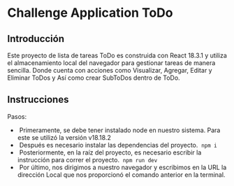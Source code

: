# Challenge Application ToDo

## Introducción
Este proyecto de lista de tareas ToDo es construida con React 18.3.1 y utiliza el almacenamiento local del navegador para gestionar tareas de manera sencilla. 
Donde cuenta con acciones como Visualizar, Agregar, Editar y Eliminar ToDos y Así como crear SubToDos dentro de ToDo.


## Instrucciones

Pasos:
-  Primeramente, se debe tener instalado node en nuestro sistema. Para este se utilizó la versión v18.18.2
-  Después es necesario instalar las dependencias del proyecto.  ```npm i```
-  Posteriormente, en la raíz del proyecto, es necesario escribir la instrucción para correr el proyecto.  ```npm run dev```
-  Por último, nos dirigimos a nuestro navegador y escribimos en la URL la dirección Local que nos proporcionó el comando anterior en la terminal.